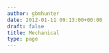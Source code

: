 ```yaml
---
author: gbmhunter
date: 2012-01-11 09:13:00+00:00
draft: false
title: Mechanical
type: page
---
```

